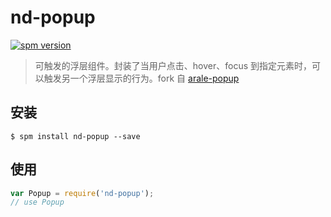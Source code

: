 # nd-popup

[![spm version](http://spm.crossjs.com/badge/nd-popup)](http://spm.crossjs.com/package/nd-popup)

> 可触发的浮层组件。封装了当用户点击、hover、focus 到指定元素时，可以触发另一个浮层显示的行为。fork 自 [arale-popup](https://github.com/aralejs/popup)

## 安装

```
$ spm install nd-popup --save
```

## 使用

```js
var Popup = require('nd-popup');
// use Popup
```
